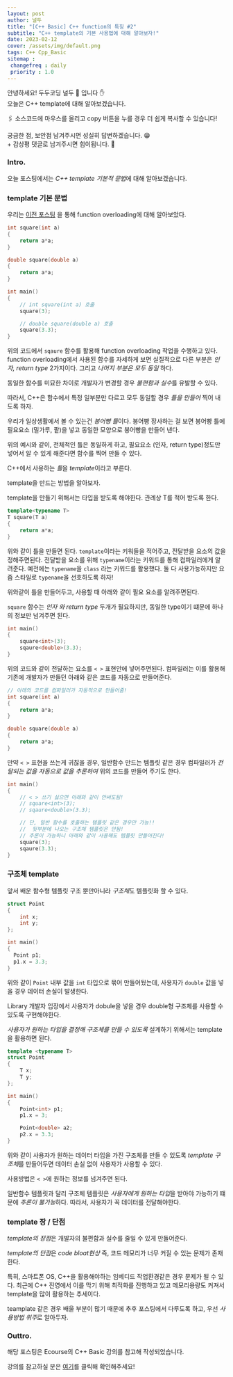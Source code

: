 ```yaml
---
layout: post
author: 널두
title: "[C++ Basic] C++ function의 특징 #2"
subtitle: "C++ template의 기본 사용법에 대해 알아보자!"
date: 2023-02-12
cover: /assets/img/default.png
tags: C++ Cpp_Basic
sitemap :
 changefreq : daily
 priority : 1.0
---
```

안녕하세요! 두두코딩 <span class="doodoo">널두 🥸</span> 입니다 ✋ <br>
오늘은 C++ template에 대해 알아보겠습니다.

🖇 소스코드에 마우스를 올리고 <span class="tip">copy</span> 버튼을 누를 경우 더 쉽게 복사할 수 있습니다!

궁금한 점, 보안점 남겨주시면 성실히 답변하겠습니다. 😁 <br>
\+ 감상평 댓글로 남겨주시면 힘이됩니다. 🙇 <br>
### Intro.
오늘 포스팅에서는 *C++ template 기본적 문법*에 대해 알아보겠습니다.

### template 기본 문법
우리는 [이전 포스팅]() 을 통해 function overloading에 대해 알아보았다.

```cpp
int square(int a)
{
	return a*a;
}

double square(double a)
{
	return a*a;
}

int main()
{
	// int square(int a) 호출
	square(3);

	// double square(double a) 호출
	square(3.3);
}
```

위의 코드에서 `sqaure` 함수를 활용해 function overloading 작업을 수행하고 있다.
function overloading에서 사용된 함수를 자세하게 보면 실질적으로 다른 부분은
*인자, return type* 2가지이다. 그리고 *나머지 부분은 모두 동일* 하다.

동일한 함수를 미묘한 차이로 개발자가 변경할 경우 *불편함과 실수*를 유발할 수
있다.

따라서, C++은 함수에서 특정 일부분만 다르고 모두 동일할 경우 *틀을 만들어* 찍어
내도록 하자.

우리가 일상생활에서 볼 수 있는건 *붕어빵 틀*이다. 붕어빵 장사하는 걸 보면 붕어빵
틀에 필요요소 (밀가루, 팥)을 넣고 동일한 모양으로 붕어빵을 만들어 낸다.

위의 예시와 같이, 전체적인 틀은 동일하게 하고, 필요요소 (인자, return
type)정도만 넣어서 알 수 있게 해준다면 함수를 찍어 만들 수 있다.

C++에서 사용하는 *틀*을 *template*이라고 부른다.

template을 만드는 방법을 알아보자.

template을 만들기 위해서는 타입을 받도록 해야한다. 관례상 T를 적어 받도록 한다.

```cpp
template<typename T>
T square(T a)
{
	return a*a;
}
```

위와 같이 틀을 만들면 된다. `template`이라는 키워들을 적어주고, 전달받을 요소의
값을 정해주면된다. 전달받을 요소를 위해 `typename`이라는 키워드를 통해
컴파일러에게 알려준다. 예전에는 `typename`을 `class` 라는 키워드를 활용했다. 둘
다 사용가능하지만 요즘 스타일로 `typename`을 선호하도록 하자!

위와같이 틀을 만들어두고, 사용할 때 아래와 같이 필요 요소를 알려주면된다.

`square` 함수는 *인자 와 return type* 두개가 필요하지만, 동일한 type이기 떄문에
하나의 정보만 넘겨주면 된다.

```cpp
int main()
{
	square<int>(3);
	sqaure<double>(3.3);
}
```

위의 코드와 같이 전달하는 요소를 `< >` 표현안에 넣어주면된다. 컴파일러는 이를
활용해 기존에 개발자가 만들던 아래와 같은 코드를 자동으로 만들어준다.

```cpp
// 아래의 코드를 컴파일러가 자동적으로 만들어줌!
int square(int a)
{
	return a*a;
}

double square(double a)
{
	return a*a;
}
```

만약 `< >` 표현을 쓰는게 귀찮을 경우, 일반함수 만드는 템플릿 같은 경우
컴파일러가 *전달되는 값을 자동으로 값을 추론하여* 위의 코드를 만들어 주기도
한다.

```cpp
int main()
{
	// < > 쓰기 싫으면 아래와 같이 안써도됨!
	// square<int>(3);
	// sqaure<double>(3.3);

	// 단, 일반 함수를 호출하는 템플릿 같은 경우만 가능!!
	//  뒷부분에 나오는 구조체 템플릿은 안됨!
	// 추론이 가능하니 아래와 같이 사용해도 템플릿 만들어진다!
	square(3);
	sqaure(3.3);
}
```

### 구조체 template
앞서 배운 함수형 템플릿 구조 뿐만아니라 *구조체*도 템플릿화 할 수 있다.

```cpp
struct Point
{
    int x;
    int y;
};

int main()
{
  Point p1;
  p1.x = 3.3;
}
```

위와 같이 `Point` 내부 값을 `int` 타입으로 묶어 만들어뒀는데, 사용자가 `double`
값을 넣을 경우 데이터 손실이 발생한다.

Library 개발자 입장에서 사용자가 dobule을 넣을 경우 double형 구조체를 사용할 수
있도록 구현해야한다.

*사용자가 원하는 타입을 결정해 구조체를 만들 수 있도록* 설계하기 위해서는
template을 활용하면 된다.

```cpp
template <typename T>
struct Point
{
    T x;
    T y;
};

int main()
{
    Point<int> p1;
    p1.x = 3;

    Point<double> a2;
    p2.x = 3.3;
}
```

위와 같이 사용자가 원하는 데이터 타입을 가진 구조체를 만들 수 있도록
*template 구조체*를 만들어두면 데이터 손실 없이 사용자가 사용할 수 있다.

사용방법은 `< >`에 원하는 정보를 넘겨주면 된다.

일반함수 템플릿과 달리 구조체 템플릿은 *사용자에게 원하는 타입*을 받아야
가능하기 떄문에 *추론이 불가능*하다. 따라서, 사용자가 꼭 데이터를 전달해야한다.

### template 장 / 단점
*template의 장점*은 개발자의 불편함과 실수를 줄일 수 있게 만들어준다.

*template의 단점*은 *code bloat현상* 즉, 코드 메모리가 너무 커질 수 있는 문제가
존재한다.

특히, 스마트폰 OS, C++을 활용해야하는 임베디드 작업환경같은 경우 문제가 될 수
있다. 최근에 C++ 진영에서 이를 막기 위해 최적화를 진행하고 있고 메모리용량도
커져서 template을 많이 활용하는 추세이다.

teamplate 같은 경우 배울 부분이 많기 때문에 추후 포스팅에서 다루도록 하고, 우선
*사용방법 위주*로 알아두자.

### Outtro.
해당 포스팅은 Ecourse의 C++ Basic 강의를 참고해 작성되었습니다.

강의를 참고하실 분은 [여기](https://www.ecourse.co.kr/course/cppbasic_v2/)를 클릭해 확인해주세요!

